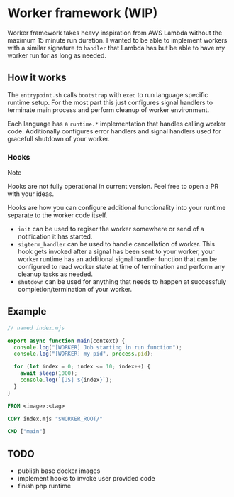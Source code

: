 # Worker framework (WIP)

Worker framework takes heavy inspiration from AWS Lambda without the maximum 15 minute run duration. I wanted to be able to implement workers
with a similar signature to `handler` that Lambda has but be able to have my worker run for as long as needed.

## How it works

The `entrypoint.sh` calls `bootstrap` with `exec` to run language specific runtime setup. For the most part this just configures signal handlers to terminate main process and perform cleanup of worker environment.

Each language has a `runtime.*` implementation that handles calling worker code. Additionally configures error handlers and signal handlers used for gracefull shutdown of your worker.

### Hooks

> [!NOTE]
> Hooks are not fully operational in current version. Feel free to open a PR with your ideas.

Hooks are how you can configure additional functionality into your runtime separate to the worker code itself.

- `init` can be used to regiser the worker somewhere or send of a notification it has started.
- `sigterm_handler` can be used to handle cancellation of worker. This hook gets invoked after a signal has been sent to your worker, your worker
runtime has an additional signal handler function that can be configured to read worker state at time of termination and perform any cleanup tasks
as needed.
- `shutdown` can be used for anything that needs to happen at successfuly completion/termination of your worker.

## Example

```js
// named index.mjs

export async function main(context) {
  console.log("[WORKER] Job starting in run function");
  console.log("[WORKER] my pid", process.pid);

  for (let index = 0; index <= 10; index++) {
    await sleep(1000);
    console.log(`[JS] ${index}`);
  }
}
```

```Dockerfile
FROM <image>:<tag>

COPY index.mjs "$WORKER_ROOT/"

CMD ["main"]
```

## TODO

- publish base docker images
- implement hooks to invoke user provided code
- finish php runtime
